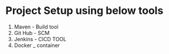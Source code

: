 # Project Setup using below tools

1) Maven - Build tool
2) Git Hub - SCM
3) Jenkins - CICD TOOL
4) Docker _ container